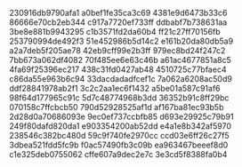 230916db9790afa1
a0bef1fe35ca3c69
4381e9d6473b33c6
86666e70cb2eb344
c917a7720ef733ff
ddbabf7b738631aa
3be8e881b9943295
c1b3571fd2da60b4
ff21c27ff70156fb
253790994de492f3
51e452986b5d14c2
e161b20da80db5a9
a2a7deb5f205ae78
42eb9cff99e2b3ff
979ec8bd24f247c2
7bb673a062df4082
70f485ee6e63c46b
a61ac4677851a8c5
4fa69f25396ec217
438c31fd0427ab48
4510725c77bfaec4
c86da55e963b6c94
33dacdadadfcef1c
7a062a6208ac50d9
ddf28841978ab2f1
3c2c2aa1ec6f1432
a5be01a587c91af6
98f64d177965c91c
5d7c48774968b3dd
36352b91c8ff29bc
070158c7ffcbcb50
790d52928525af1d
af167ba81ec93b5b
2d28d0a70686093e
9ec0ef737ccbfb85
d693e29925c79b91
249f80dafd820da1
e903354200ab52dd
e4a1e8b342af5970
238546c382bc480d
59c9f740fe2970cc
ccd03e6ff26c27f5
3dbea521fdd5fc9b
f0ac57490fb3c09b
ea963467beeef8d0
c1e325deb0755062
cffe607a9dec2e7c
3e3cd5f8388fa0b4

